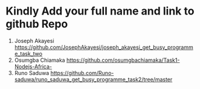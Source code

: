# Kindly Add your full name and link to github Repo

1. Joseph Akayesi https://github.com/JosephAkayesi/joseph_akayesi_get_busy_programme_task_two
2. Osumgba Chiamaka https://github.com/osumgbachiamaka/Task1-Nodejs-Africa-
3. Runo Saduwa https://github.com/Runo-saduwa/runo_saduwa_get_busy_programme_task2/tree/master
